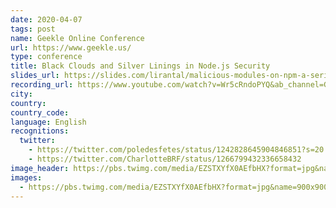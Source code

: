 ```yaml
---
date: 2020-04-07
tags: post
name: Geekle Online Conference
url: https://www.geekle.us/
type: conference
title: Black Clouds and Silver Linings in Node.js Security
slides_url: https://slides.com/lirantal/malicious-modules-on-npm-a-series-of-unfortunate-events-0c7d30#/2
recording_url: https://www.youtube.com/watch?v=Wr5cRndoPYQ&ab_channel=GeekleOfficial
city:
country:
country_code:
language: English
recognitions:
  twitter:
    - https://twitter.com/poledesfetes/status/1242828645904846851?s=20
    - https://twitter.com/CharlotteBRF/status/1266799432336658432
image_header: https://pbs.twimg.com/media/EZSTXYfX0AEfbHX?format=jpg&name=900x900
images:
  - https://pbs.twimg.com/media/EZSTXYfX0AEfbHX?format=jpg&name=900x900
---
```

